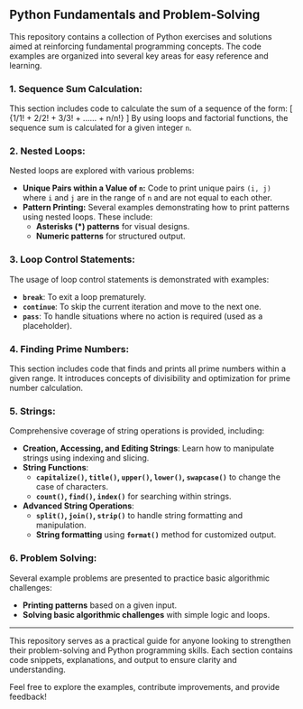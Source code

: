 ## Python Fundamentals and Problem-Solving

This repository contains a collection of Python exercises and solutions aimed at reinforcing fundamental programming concepts. The code examples are organized into several key areas for easy reference and learning.

### 1. **Sequence Sum Calculation:**
This section includes code to calculate the sum of a sequence of the form:
\[
{1/1! + 2/2! + 3/3! + ...... + n/n!}
\]
By using loops and factorial functions, the sequence sum is calculated for a given integer `n`.

### 2. **Nested Loops:**
Nested loops are explored with various problems:
- **Unique Pairs within a Value of `n`:** Code to print unique pairs `(i, j)` where `i` and `j` are in the range of `n` and are not equal to each other.
- **Pattern Printing:** Several examples demonstrating how to print patterns using nested loops. These include:
  - **Asterisks (*) patterns** for visual designs.
  - **Numeric patterns** for structured output.

### 3. **Loop Control Statements:**
The usage of loop control statements is demonstrated with examples:
- **`break`**: To exit a loop prematurely.
- **`continue`**: To skip the current iteration and move to the next one.
- **`pass`**: To handle situations where no action is required (used as a placeholder).

### 4. **Finding Prime Numbers:**
This section includes code that finds and prints all prime numbers within a given range. It introduces concepts of divisibility and optimization for prime number calculation.

### 5. **Strings:**
Comprehensive coverage of string operations is provided, including:
- **Creation, Accessing, and Editing Strings**: Learn how to manipulate strings using indexing and slicing.
- **String Functions**:
  - **`capitalize()`, `title()`, `upper()`, `lower()`, `swapcase()`** to change the case of characters.
  - **`count()`, `find()`, `index()`** for searching within strings.
- **Advanced String Operations**:
  - **`split()`, `join()`, `strip()`** to handle string formatting and manipulation.
  - **String formatting** using **`format()`** method for customized output.

### 6. **Problem Solving:**
Several example problems are presented to practice basic algorithmic challenges:
- **Printing patterns** based on a given input.
- **Solving basic algorithmic challenges** with simple logic and loops.

---

This repository serves as a practical guide for anyone looking to strengthen their problem-solving and Python programming skills. Each section contains code snippets, explanations, and output to ensure clarity and understanding.

Feel free to explore the examples, contribute improvements, and provide feedback!
